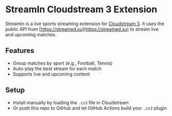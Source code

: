 
# StreamIn Cloudstream 3 Extension

StreamIn is a live sports streaming extension for [Cloudstream 3](https://github.com/recloudstream/cloudstream). It uses the public API from [https://streamed.su](https://streamed.su) to stream live and upcoming matches.

## Features
- Group matches by sport (e.g., Football, Tennis)
- Auto-play the best stream for each match
- Supports live and upcoming content

## Setup
- Install manually by loading the `.cs3` file in Cloudstream
- Or push this repo to GitHub and let GitHub Actions build your `.cs3` plugin
